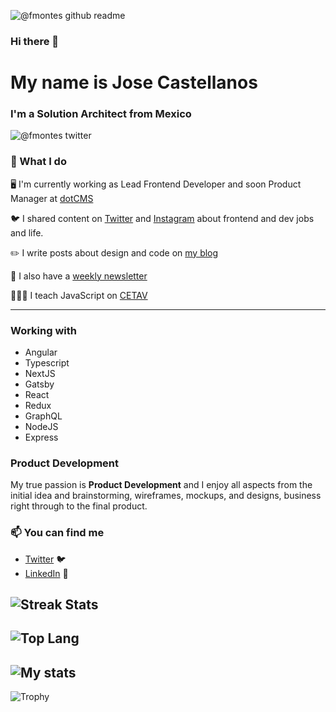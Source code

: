 
![@fmontes github readme](https://user-images.githubusercontent.com/751424/160527965-bbb55d38-6c42-4b4c-8c6e-7b814eebf83f.png)

### Hi there 👋
# My name is Jose Castellanos
### I'm a Solution Architect from Mexico

![@fmontes twitter](https://img.shields.io/twitter/follow/fmontes?style=for-the-badge&color=00acee)

### 🔨 What I do

🖥 I'm currently working as Lead Frontend Developer and soon Product Manager at [dotCMS](https://dotcms.com)

🐦 I shared content on [Twitter](https://twitter.com/fmontes) and [Instagram](https://instagram.com/fmontes) about frontend and dev jobs and life.

✏️ I write posts about design and code on [my blog](https://fmontes.com)

📧 I also have a [weekly newsletter](https://https://www.getrevue.co/profile/fmontes)

👨🏽‍🏫 I teach JavaScript on [CETAV](http://www.parquelalibertad.org/cetav/)

---

### Working with
- Angular
- Typescript 
- NextJS
- Gatsby
- React
- Redux
- GraphQL
- NodeJS
- Express

### Product Development

My true passion is **Product Development** and I enjoy all aspects from the initial idea and brainstorming, wireframes, mockups, and designs, business right through to the final product.

### 📫 You can find me
- [Twitter](https://twitter.com/matlock08) 🐦
- [LinkedIn](https://www.linkedin.com/in/jose-castellanos-molina/) 💼


![Streak Stats](https://github-readme-streak-stats.herokuapp.com/?user=matlock08)
-----
![Top Lang](https://github-readme-stats.vercel.app/api/top-langs/?username=matlock08&theme=cobalt)
-----
![My stats](https://github-readme-stats.vercel.app/api?username=matlock08&count_private=true&show_icons=true&theme=cobalt)
-----
![Trophy](https://github-profile-trophy.vercel.app/?username=matlock08)
